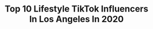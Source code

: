 ---
title: Top 10 Lifestyle TikTok Influencers In Los Angeles In 2020
description: >-
  Find top lifestyle TikTok influencers in Los Angeles in 2020. Most popular hashtags: #lifestyle #foryou #losangeles #foryoupage.
platform: TikTok
hits: 29
text_top: Identify the best TikTok influencers on inBeat.
text_bottom: Our search engine has 29 TikTok influencers like this in Los Angeles, United States for you to collaborate.
profiles:
  - username: "classicwatches"
    fullname: >-
      Classic Watches
    bio: >-
      Exploring watches & more Watch community | Luxury | Lifestyle 📍From Los Angeles
    location: "United States"
    followers: 4855
    engagement: 359
    commentsToLikes: 0.021944
    id: ck9fgsoh335r60j78836v0olq
    verified: false
    hashtags: "#rolex, #unboxing, #patekphilippe, #limitededition"
  - username: "ageeezy"
    fullname: >-
      Ageeezy
    bio: >-
      Instagram: a_geeezy_ Just be yourself 🔥
    location: "United States"
    followers: 5251
    engagement: 1012
    commentsToLikes: 0.035706
    id: cka0vmdc5zb180i7863j3ahgg
    verified: false
    hashtags: "#foryou, #foryoupage, #facts, #comedy"
  - username: "rodriguechesnier"
    fullname: >-
      Rodriguechesnier
    bio: >-
      IFBBPRO MEN’S PHYSIQUE Follow me on instagram Rodriguechesnier
    location: "United States"
    followers: 55300
    engagement: 523
    commentsToLikes: 0.007126
    id: ck8w1bc9i1ai50j78wgl2znjz
    verified: false
    hashtags: "#biceps, #training, #workhard, #foryou"
  - username: "jettwork8"
    fullname: >-
      Jettwork
    bio: >-
      Artists Lv Los Angeles California!! Please Subscribers my YouTube.fr more vd👆
    location: "United States"
    followers: 29900
    engagement: 417
    commentsToLikes: 0.017465
    id: ck8vtaku2fo590j78ja1jzuos
    verified: false
    hashtags: "#acrobat, #workhard, #losangels, #circusartist"
  - username: "ruralvacantland.com"
    fullname: >-
      Luke Smith
    bio: >-
      Easy Cheap Land, online checkout. Served up daily.
    location: "United States"
    followers: 71300
    engagement: 214
    commentsToLikes: 0.076084
    id: ck9flnx6tp1f50j78igw3x1dl
    verified: false
    hashtags: "#arkansas, #build, #buy, #realestate"
  - username: "derekandmimi"
    fullname: >-
      Derek and Mimi
    bio: >-
      The anti-traditional family 📍Los Angeles, CA We reply on Instagram!
    location: "United States"
    followers: 601000
    engagement: 1606
    commentsToLikes: 0.028775
    id: ckb9hwkk47xrl0j23qw3mxvjn
    verified: false
    hashtags: "#dadsoftiktok, #funny, #derekandmimi, #over30"
  - username: "14thtrip"
    fullname: >-
      14thh
    bio: >-
      PHOTOGRAPHER LOS ANGELES , CA 22
    location: "United States"
    followers: 46200
    engagement: 1105
    commentsToLikes: 0.015034
    id: ckbf7x73jy1sh0j23w93gm8o4
    verified: false
    hashtags: "#lifestyle, #supercars, #foryou, #fyp"
  - username: "alyssatabit"
    fullname: >-
      alyssa
    bio: >-
      Blogger & Podcast Host fashion + lifestyle IG: alyssatabit
    location: "United States"
    followers: 26000
    engagement: 1418
    commentsToLikes: 0.065475
    id: ckbkt2nxko44z0j23uxvlyfak
    verified: false
    hashtags: "#ootd, #quarantinelife, #greenscreen, #makeoverchallenge"
  - username: "luxrosaporvida"
    fullname: >-
      LuxRosaPorVida
    bio: >-
      Westcoast lifestyle brand. Circa ‘11
    location: "United States"
    followers: 39600
    engagement: 1598
    commentsToLikes: 0.039532
    id: ckae0wh29ltwi0i786vgld6qj
    verified: false
    hashtags: "#fyp, #sd, #2000s, #starshots"
  - username: "vegan8ooty"
    fullname: >-
      Vegan Body
    bio: >-
      Vegan Lifestyle Clothing Brand
    location: "United States"
    followers: 2966
    engagement: 396
    commentsToLikes: 0.247120
    id: ck9evvj1wk8bx0j78f4q9c8cv
    verified: false
    hashtags: "#veganfashion, #veganlife, #vegana, #govegan"
---